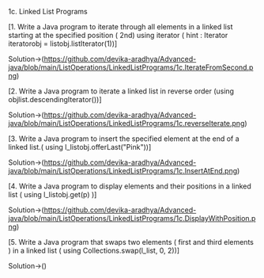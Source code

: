 1c. Linked List Programs


[1. Write a Java program to iterate through all elements in a linked list starting at the
specified position ( 2nd) using iterator ( hint : Iterator iteratorobj = listobj.listIterator(1))]

Solution->(https://github.com/devika-aradhya/Advanced-java/blob/main/ListOperations/LinkedListPrograms/1c.IterateFromSecond.png)


[2. Write a Java program to iterate a linked list in reverse order (using
objlist.descendingIterator())]

Solution->(https://github.com/devika-aradhya/Advanced-java/blob/main/ListOperations/LinkedListPrograms/1c.reverseIterate.png)


[3. Write a Java program to insert the specified element at the end of a linked list.( using
l_listobj.offerLast("Pink"))]

Solution->(https://github.com/devika-aradhya/Advanced-java/blob/main/ListOperations/LinkedListPrograms/1c.InsertAtEnd.png)

[4. Write a Java program to display elements and their positions in a linked list ( using
l_listobj.get(p) )]

Solution->(https://github.com/devika-aradhya/Advanced-java/blob/main/ListOperations/LinkedListPrograms/1c.DisplayWithPosition.png)


[5. Write a Java program that swaps two elements ( first and third elements ) in a linked list ( using
Collections.swap(l_list, 0, 2))]

Solution->()
